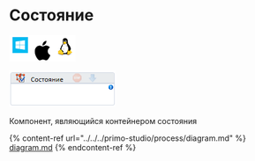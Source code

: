 # Состояние

![](<../../../.gitbook/assets/image (100) (1) (1) (76).png>)

![](<../../../.gitbook/assets/image (273).png>)

Компонент, являющийся контейнером состояния

{% content-ref url="../../../primo-studio/process/diagram.md" %}
[diagram.md](../../../primo-studio/process/diagram.md)
{% endcontent-ref %}

